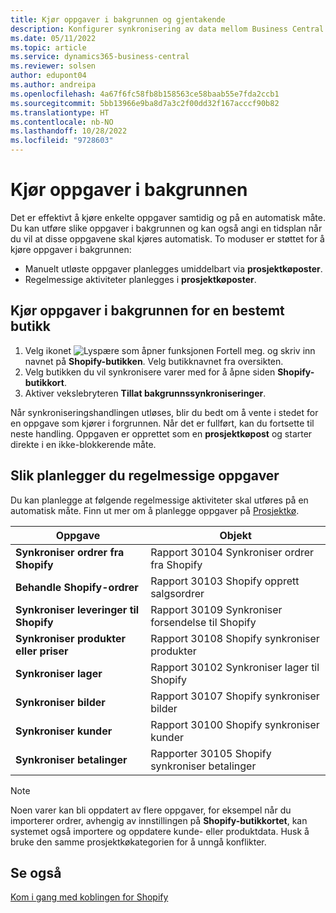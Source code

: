 ```yaml
---
title: Kjør oppgaver i bakgrunnen og gjentakende
description: Konfigurer synkronisering av data mellom Business Central og Shopify i bakgrunnen.
ms.date: 05/11/2022
ms.topic: article
ms.service: dynamics365-business-central
ms.reviewer: solsen
author: edupont04
ms.author: andreipa
ms.openlocfilehash: 4a67f6fc58fb8b158563ce58baab55e7fda2ccb1
ms.sourcegitcommit: 5bb13966e9ba8d7a3c2f00dd32f167acccf90b82
ms.translationtype: HT
ms.contentlocale: nb-NO
ms.lasthandoff: 10/28/2022
ms.locfileid: "9728603"
---
```

# <a name="run-tasks-in-the-background"></a>Kjør oppgaver i bakgrunnen

Det er effektivt å kjøre enkelte oppgaver samtidig og på en automatisk måte. Du kan utføre slike oppgaver i bakgrunnen og kan også angi en tidsplan når du vil at disse oppgavene skal kjøres automatisk. To moduser er støttet for å kjøre oppgaver i bakgrunnen:

- Manuelt utløste oppgaver planlegges umiddelbart via **prosjektkøposter**.
- Regelmessige aktiviteter planlegges i **prosjektkøposter**.

## <a name="run-tasks-in-the-background-for-a-specific-shop"></a>Kjør oppgaver i bakgrunnen for en bestemt butikk

1. Velg ikonet ![Lyspære som åpner funksjonen Fortell meg.](../media/ui-search/search_small.png "Fortell hva du vil gjøre") og skriv inn navnet på **Shopify-butikken**. Velg butikknavnet fra oversikten.
2. Velg butikken du vil synkronisere varer med for å åpne siden **Shopify-butikkort**.
3. Aktiver vekslebryteren **Tillat bakgrunnssynkroniseringer**.

Når synkroniseringshandlingen utløses, blir du bedt om å vente i stedet for en oppgave som kjører i forgrunnen. Når det er fullført, kan du fortsette til neste handling. Oppgaven er opprettet som en **prosjektkøpost** og starter direkte i en ikke-blokkerende måte.

## <a name="to-schedule-recurring-tasks"></a>Slik planlegger du regelmessige oppgaver

Du kan planlegge at følgende regelmessige aktiviteter skal utføres på en automatisk måte. Finn ut mer om å planlegge oppgaver på [Prosjektkø](../admin-job-queues-schedule-tasks.md).

|Oppgave|Objekt|
|------|------------|
|**Synkroniser ordrer fra Shopify**|Rapport 30104 Synkroniser ordrer fra Shopify|
|**Behandle Shopify-ordrer**|Rapport 30103 Shopify opprett salgsordrer|
|**Synkroniser leveringer til Shopify**|Rapport 30109 Synkroniser forsendelse til Shopify|
|**Synkroniser produkter eller priser**|Rapport 30108 Shopify synkroniser produkter|
|**Synkroniser lager**|Rapport 30102 Synkroniser lager til Shopify|
|**Synkroniser bilder**|Rapport 30107 Shopify synkroniser bilder|
|**Synkroniser kunder**|Rapport 30100 Shopify synkroniser kunder|
|**Synkroniser betalinger**|Rapporter 30105 Shopify synkroniser betalinger|

> [!NOTE]
> Noen varer kan bli oppdatert av flere oppgaver, for eksempel når du importerer ordrer, avhengig av innstillingen på **Shopify-butikkortet**, kan systemet også importere og oppdatere kunde- eller produktdata. Husk å bruke den samme prosjektkøkategorien for å unngå konflikter.

## <a name="see-also"></a>Se også

[Kom i gang med koblingen for Shopify](get-started.md)  
